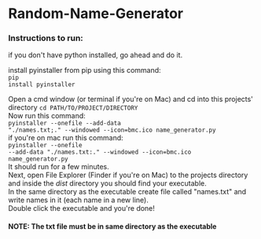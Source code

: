 # Random-Name-Generator
<h3>Instructions to run:</br></h3>
if you don't have python installed, go ahead and do it.

install pyinstaller from pip using this command:</br>
<code>pip install pyinstaller</code>

Open a cmd window (or terminal if you're on Mac) and cd into this projects' directory
<code>cd PATH/TO/PROJECT/DIRECTORY</code></br>
Now run this command:</br>
<code>pyinstaller --onefile --add-data "./names.txt;." --windowed --icon=bmc.ico name_generator.py</code>
</br>if you're on mac run this command:</br>
<code>pyinstaller --onefile --add-data "./names.txt:." --windowed --icon=bmc.ico name_generator.py</code>
</br>It should run for a few minutes.</br>
Next, open File Explorer (Finder if you're on Mac) to the projects directory and inside the <i>dist</i> directory you should find your executable.</br>
<bold>In the same directory as the executable</bold> create file called "names.txt" and write names in it (each name in a new line).</br>
Double click the executable and you're done!
<h4>NOTE: The txt file must be in same directory as the executable</h4>
